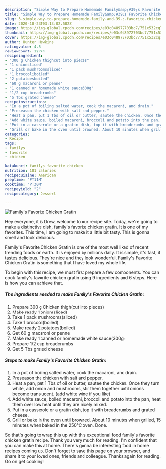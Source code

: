 ```yaml
---
description: "Simple Way to Prepare Homemade Family&amp;#39;s Favorite Chicken Gratin"
title: "Simple Way to Prepare Homemade Family&amp;#39;s Favorite Chicken Gratin"
slug: 3-simple-way-to-prepare-homemade-family-and-39-s-favorite-chicken-gratin
date: 2020-10-23T03:13:02.502Z
image: https://img-global.cpcdn.com/recipes/e03c048972703bc7/751x532cq70/familys-favorite-chicken-gratin-recipe-main-photo.jpg
thumbnail: https://img-global.cpcdn.com/recipes/e03c048972703bc7/751x532cq70/familys-favorite-chicken-gratin-recipe-main-photo.jpg
cover: https://img-global.cpcdn.com/recipes/e03c048972703bc7/751x532cq70/familys-favorite-chicken-gratin-recipe-main-photo.jpg
author: Hunter Hawkins
ratingvalue: 4.5
reviewcount: 12774
recipeingredient:
- "300 g Chicken thighcut into pieces"
- "1 onionsliced"
- "1 pack mushroomssliced"
- "1 broccoliboiled"
- "2 potatoesboiled"
- "60 g macaroni or penne"
- "1 canned or homemade white sauce300g"
- "1/2 cup breadcrumbs"
- "5 Tbs grated cheese"
recipeinstructions:
- "In a pot of boiling salted water, cook the macaroni, and drain."
- "Preseason the chicken with salt and pepper."
- "Heat a pan, put 1 Tbs of oil or butter, sautee the chicken. Once they turn white, add onion and mushrooms, stir them together until onions become translucent. (add white wine if you like)"
- "Add white sauce, boiled macaroni, broccoli and potato into the pan, heat them over low heat until they are nicely mixed."
- "Put in a casserole or a gratin dish, top it with breadcrumbs and grated cheese."
- "Grill or bake in the oven until browned. About 10 minutes when grilled, 15 minutes when baked in the 250℃ oven. Done."
categories:
- Recipe
tags:
- familys
- favorite
- chicken

katakunci: familys favorite chicken 
nutrition: 101 calories
recipecuisine: American
preptime: "PT11M"
cooktime: "PT30M"
recipeyield: "2"
recipecategory: Dessert

---
```



![Family&#39;s Favorite Chicken Gratin](https://img-global.cpcdn.com/recipes/e03c048972703bc7/751x532cq70/familys-favorite-chicken-gratin-recipe-main-photo.jpg)

Hey everyone, it is Drew, welcome to our recipe site. Today, we're going to make a distinctive dish, family&#39;s favorite chicken gratin. It is one of my favorites. This time, I am going to make it a little bit tasty. This is gonna smell and look delicious.

Family&#39;s Favorite Chicken Gratin is one of the most well liked of recent trending foods on earth. It is enjoyed by millions daily. It is simple, it's fast, it tastes delicious. They're nice and they look wonderful. Family&#39;s Favorite Chicken Gratin is something that I have loved my whole life.




To begin with this recipe, we must first prepare a few components. You can cook family&#39;s favorite chicken gratin using 9 ingredients and 6 steps. Here is how you can achieve that.

<!--inarticleads1-->

##### The ingredients needed to make Family&#39;s Favorite Chicken Gratin:

1. Prepare 300 g Chicken thigh(cut into pieces)
1. Make ready 1 onion(sliced)
1. Take 1 pack mushrooms(sliced)
1. Take 1 broccoli(boiled)
1. Make ready 2 potatoes(boiled)
1. Get 60 g macaroni or penne
1. Make ready 1 canned or homemade white sauce(300g)
1. Prepare 1/2 cup breadcrumbs
1. Get 5 Tbs grated cheese




<!--inarticleads2-->

##### Steps to make Family&#39;s Favorite Chicken Gratin:

1. In a pot of boiling salted water, cook the macaroni, and drain.
1. Preseason the chicken with salt and pepper.
1. Heat a pan, put 1 Tbs of oil or butter, sautee the chicken. Once they turn white, add onion and mushrooms, stir them together until onions become translucent. (add white wine if you like)
1. Add white sauce, boiled macaroni, broccoli and potato into the pan, heat them over low heat until they are nicely mixed.
1. Put in a casserole or a gratin dish, top it with breadcrumbs and grated cheese.
1. Grill or bake in the oven until browned. About 10 minutes when grilled, 15 minutes when baked in the 250℃ oven. Done.




So that's going to wrap this up with this exceptional food family&#39;s favorite chicken gratin recipe. Thank you very much for reading. I'm confident that you can make this at home. There's gonna be interesting food in home recipes coming up. Don't forget to save this page on your browser, and share it to your loved ones, friends and colleague. Thanks again for reading. Go on get cooking!
